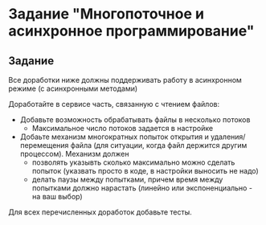 # Задание "Многопоточное и асинхронное программирование"

## Задание
Все доработки ниже должны поддерживать работу в асинхронном режиме (с асинхронными методами)

Доработайте в сервисе часть, связанную с чтением файлов:
- Добавьте возможность обрабатывать файлы в несколько потоков
    - Максимальное число потоков задается в настройке
- Добаьте механизм многократных попыток открытия и удаления/перемещения файла (для ситуации, когда файл держится другим процессом). Механизм должен
    - позволять указывть сколько максимально можно сделать попыток (указвать просто в коде, в настройки выносить не надо)
    - делать паузы между попытками, причем время между попытками должно нарастать (линейно или экспоненциально - на ваш выбор)

Для всех перечисленных доработок добавьте тесты.

